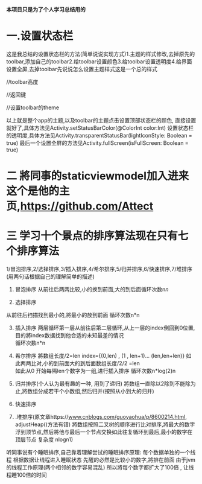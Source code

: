 **本项目只是为了个人学习总结用的**

# 一.设置状态栏

这是我总结的设置状态栏的方法(简单说说实现方式)1.主题的样式修改,去掉原先的toolbar,添加自己的toolbar2.给toolbar设置颜色3.给toolbar设置透明度4.给界面设置全屏,去掉toolbar先说说怎么设置主题样式这是一个总的样式   

<style name="CYAppTheme" parent="Theme.AppCompat.DayNight.NoActionBar">    
<item name="colorPrimary">@color/colorPrimary</item><!--  主题颜色 -->      
<item name="colorAccent">@color/colorAccent</item><!--  主题颜色 -->       
<item name="colorPrimaryDark">@color/colorPrimaryDark</item><!--  主题颜色 -->        
<item name="android:windowTranslucentStatus">false</item><!--  true为半透明, -->   
<!--      其实是为了能够让ActionMode能够覆盖我们的Toolbar       -->       
<item name="windowActionModeOverlay">true</item> 
<!--      其实是为了能够让ActionMode能够覆盖我们的Toolbar       -->  
<item name="android:windowActionModeOverlay">true</item>     
<item name="actionModeStyle">@style/CYAppTheme.ActionMode</item>        
<!--   返回键的样式         --> 
<item name="actionModeCloseButtonStyle">@style/CYAppTheme.ActionMode.ColseStype</item>      
<item name="actionModeBackground">@color/colorPrimary</item>    
</style>   

//toolbar高度    
<style name="CYAppTheme.ActionMode" parent="Widget.AppCompat.ActionMode">        
<item name="height">@dimen/toolbar_height</item>    
</style>    

//返回键    
<style name="CYAppTheme.ActionMode.ColseStype" parent="Widget.AppCompat.ActionButton.CloseMode">        <item name="android:tint">@android:color/white</item>       
<item name="android:layout_marginStart">2dp</item>    
</style>    

//设置toolbar的theme    
<style name="AppTheme.AppBarOverlay" parent="ThemeOverlay.AppCompat.Dark" >      
<item name="windowActionModeOverlay">true</item>      
<item name="android:windowActionModeOverlay">true</item>       <!--底部无阴影-->       
<item name="elevation">0dp</item>    
</style>

以上就是整个app的主题,以及toolbar的主题点击设置顶部状态栏的颜色,
直接设置就好了,具体方法见Activity.setStatusBarColor(@ColorInt color:Int)
设置状态栏的透明度,具体方法见Activity.transparentStatusBar(lightIconStyle: Boolean = true)
最后一个设置全屏的方法见Activity.fullScreen(isFullScreen: Boolean = true)

# 二    將同事的staticviewmodel加入进来这个是他的主页,https://github.com/Attect

# 三    学习十个景点的排序算法现在只有七个排序算法

1/冒泡排序,2/选择排序,3/插入排序,4/希尔排序,5/归并排序,6/快速排序,7/堆排序
(用两句话根据自己的理解简单的描述)

1. 冒泡排序
从前往后两两比较,小的换到前面,大的到后面循环次数n*n*

2. 选择排序

  从前往后扫描找到最小的,將最小的放到前面
  循环次数n*n

3. 插入排序
   两层循环第一层从前往后第二层循环,从上一层的index倒回到0位置,目的將index数据找到他合适的未知最差的情况  
   循环次数n*n

4. 希尔排序
   將数组长度/2=len  index={(0,len) , (1 , len+1)... (len,len+len)}
   如此两两比对,小的到前面大的到后面数组长度/2/2 =len   
   如此从0 开始每隔len个数字为一组,进行插入排序
   循环次数n*log(2)n

5. 归并排序(个人认为最有趣的一种, 用到了递归)
   將数组一直除以2除到不能除为止,將数组分成若干个小数组,然后归并(按照从小到大的归并)

6. 快速排序

7. .堆排序(原文章https://www.cnblogs.com/guoyaohua/p/8600214.html, adjustHeap()方法有错)
   將数组按照二叉树的顺序进行比对排序,將最大的数字浮到顶节点,然后將他与最后一个节点交换如此往复循环到最后,最小的数字在顶层节点
   复杂度   nlogn1)


听同事说有个睡眠排序,自己靠着理解尝试的睡眠排序原理: 每个数据单独的一个线程      根据数据让线程进入睡眠状态      先醒的必然是比较小的数字,將排在前面      由于jvm的线程工作原理(两个相邻的数字容易混乱)    所以將每个数字都扩大了100倍 , 让线程睡100倍的时间